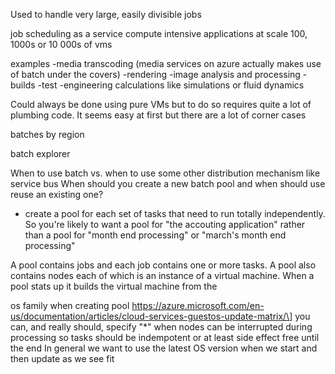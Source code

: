 Used to handle very large, easily divisible jobs

job scheduling as a service
compute intensive applications at scale
100, 1000s or 10 000s of vms

examples
-media transcoding (media services on azure actually makes use of batch under the covers)
-rendering
-image analysis and processing
-builds
-test
-engineering calculations like simulations or fluid dynamics

Could always be done using pure VMs but to do so requires quite a lot of plumbing code. It seems easy at first but there are a lot of corner cases

batches by region

batch explorer

When to use batch vs. when to use some other distribution mechanism like service bus
When should you create a new batch pool and when should use reuse an existing one?
- create a pool for each set of tasks that need to run totally independently. So you're likely to want a pool for "the accouting application" rather than a pool for "month end processing" or "march's month end processing"

A pool contains jobs and each job contains one or more tasks. A pool also contains nodes each of which is an instance of a virtual machine. When a pool stats up it builds the virtual machine from the 

os family when creating pool https://azure.microsoft.com/en-us/documentation/articles/cloud-services-guestos-update-matrix/\]
you can, and really should, specify "*" when 
nodes can be interrupted during processing so tasks should be indempotent or at least side effect free until the end
In general we want to use the latest OS version when we start and then update as we see fit